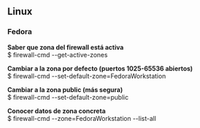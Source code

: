 ## Linux

### Fedora ###

**Saber que zona del firewall está activa**  
$ firewall-cmd --get-active-zones

**Cambiar a la zona por defecto (puertos 1025-65536 abiertos)**  
$ firewall-cmd --set-default-zone=FedoraWorkstation

**Cambiar a la zona public (más segura)**  
$ firewall-cmd --set-default-zone=public

**Conocer datos de zona concreta**  
$ firewall-cmd --zone=FedoraWorkstation --list-all
